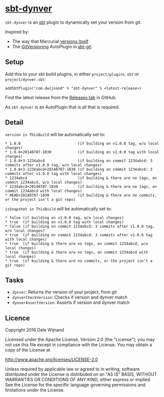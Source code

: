 # [sbt-dynver](https://github.com/dwijnand/sbt-dynver)

`sbt-dynver` is an [sbt](http://www.scala-sbt.org/) plugin to dynamically set your version from git.

Inspired by:
* The way that Mercurial [versions itself](https://selenic.com/hg/file/3.9.1/setup.py#l179)
* The [GitVersioning][] AutoPlugin in [sbt-git][].

[sbt]: http://www.scala-sbt.org/
[sbt-git]: https://github.com/sbt/sbt-git
[GitVersioning]: https://github.com/sbt/sbt-git/blob/v0.8.5/src/main/scala/com/typesafe/sbt/SbtGit.scala#L266-L270

## Setup

Add this to your sbt build plugins, in either `project/plugins.sbt` or `project/dynver.sbt`:

    addSbtPlugin("com.dwijnand" % "sbt-dynver" % <latest-release>)

Find the latest release from the [Releases tab](https://github.com/dwijnand/sbt-dynver/releases) in GitHub.

As `sbt-dynver` is an AutoPlugin that is all that is required.

## Detail

`version in ThisBuild` will be automatically set to:

```
* 1.0.0                          (if building on v1.0.0 tag, w/o local changes)
* 1.0.0+20140707-1030            (if building on v1.0.0 tag with local changes)
* 1.0.0+3-1234abcd               (if building on commit 1234abcd: 3 commits after v1.0.0 tag, w/o local changes)
* 1.0.0+3-1234abcd+20140707-1030 (if building on commit 1234abcd: 3 commits after v1.0.0 tag with local changes)
* 1234abcd                       (if building & there are no tags, on commit 1234abcd, w/o local changes)
* 1234abcd+20140707-1030         (if building & there are no tags, on commit 1234abcd with local changes)
* HEAD+20140707-1030             (if building & there are no commits, or the project isn't a git repo)
```

`isSnapshot in ThisBuild` will be automatically set to:

```
* false (if building on v1.0.0 tag, w/o local changes)
* true  (if building on v1.0.0 tag with local changes)
* false (if building on commit 1234abcd: 3 commits after v1.0.0 tag, w/o local changes)
* true  (if building on commit 1234abcd: 3 commits after v1.0.0 tag with local changes)
* true  (if building & there are no tags, on commit 1234abcd, w/o local changes)
* true  (if building & there are no tags, on commit 1234abcd with local changes)
* true  (if building & there are no commits, or the project isn't a git repo)
```

## Tasks

* `dynver`: Returns the version of your project, from git
* `dynverCheckVersion`: Checks if version and dynver match
* `dynverAssertVersion`: Asserts if version and dynver match

## Licence

Copyright 2016 Dale Wijnand

Licensed under the Apache License, Version 2.0 (the "License");
you may not use this file except in compliance with the License.
You may obtain a copy of the License at

  http://www.apache.org/licenses/LICENSE-2.0

Unless required by applicable law or agreed to in writing, software
distributed under the License is distributed on an "AS IS" BASIS,
WITHOUT WARRANTIES OR CONDITIONS OF ANY KIND, either express or implied.
See the License for the specific language governing permissions and
limitations under the License.
